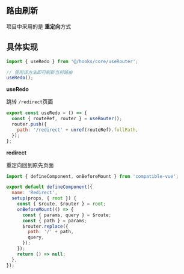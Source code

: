 ## 路由刷新

项目中采用的是 **重定向**方式

## 具体实现

```js
import { useRedo } from '@/hooks/core/useRouter';

// 使用该方法即可刷新当前路由
useRedo();
```

**useRedo**

跳转 `/redirect`页面

```js
export const useRedo = () => {
  const { routeRef, router } = useRouter();
  router.push({
    path: '/redirect' + unref(routeRef).fullPath,
  });
};
```

**redirect**

重定向回到原先页面

```js
import { defineComponent, onBeforeMount } from 'compatible-vue';

export default defineComponent({
  name: 'Redirect',
  setup(props, { root }) {
    const { $route, $router } = root;
    onBeforeMount(() => {
      const { params, query } = $route;
      const { path } = params;
      $router.replace({
        path: '/' + path,
        query,
      });
    });
    return () => null;
  },
});
```
